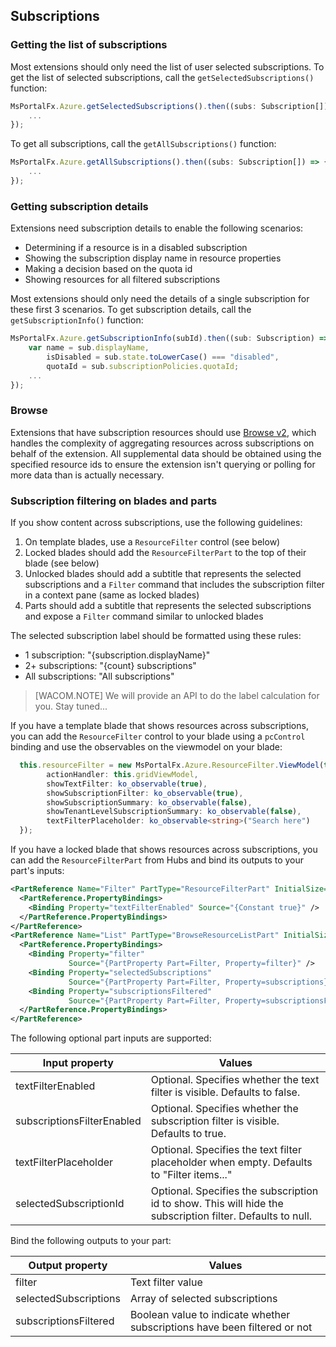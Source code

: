 
<a name="subscriptions"></a>
## Subscriptions

<a name="subscriptions-getting-the-list-of-subscriptions"></a>
### Getting the list of subscriptions
Most extensions should only need the list of user selected subscriptions. To get the list of selected subscriptions, call the `getSelectedSubscriptions()` function:

```ts
MsPortalFx.Azure.getSelectedSubscriptions().then((subs: Subscription[]) => {
    ...
});
```

To get all subscriptions, call the `getAllSubscriptions()` function:

```ts
MsPortalFx.Azure.getAllSubscriptions().then((subs: Subscription[]) => {
    ...
});
```

<a name="subscriptions-getting-subscription-details"></a>
### Getting subscription details
Extensions need subscription details to enable the following scenarios:

* Determining if a resource is in a disabled subscription
* Showing the subscription display name in resource properties
* Making a decision based on the quota id
* Showing resources for all filtered subscriptions

Most extensions should only need the details of a single subscription for these first 3 scenarios. To get subscription details, call the `getSubscriptionInfo()` function:

```ts
MsPortalFx.Azure.getSubscriptionInfo(subId).then((sub: Subscription) => {
    var name = sub.displayName,
        isDisabled = sub.state.toLowerCase() === "disabled",
        quotaId = sub.subscriptionPolicies.quotaId;
    ...
});
```

<a name="subscriptions-browse"></a>
### Browse
Extensions that have subscription resources should use [Browse v2](top-extensions-browse.md), which handles the complexity of aggregating resources across subscriptions on behalf of the extension. All supplemental data should be obtained using the specified resource ids to ensure the extension isn't querying or polling for more data than is actually necessary.


<a name="subscriptions-subscription-filtering-on-blades-and-parts"></a>
### Subscription filtering on blades and parts
If you show content across subscriptions, use the following guidelines:

1. On template blades, use a `ResourceFilter` control (see below)
1. Locked blades should add the `ResourceFilterPart` to the top of their blade (see below)
1. Unlocked blades should add a subtitle that represents the selected subscriptions and a `Filter` command that includes the subscription filter in a context pane (same as locked blades)
1. Parts should add a subtitle that represents the selected subscriptions and expose a `Filter` command similar to unlocked blades

The selected subscription label should be formatted using these rules:

* 1 subscription: "{subscription.displayName}"
* 2+ subscriptions: "{count} subscriptions"
* All subscriptions: "All subscriptions"

> [WACOM.NOTE] We will provide an API to do the label calculation for you. Stay tuned...

If you have a template blade that shows resources across subscriptions, you can add the `ResourceFilter` control to your blade using a `pcControl` binding and use the observables on the viewmodel on your blade:
```ts
  this.resourceFilter = new MsPortalFx.Azure.ResourceFilter.ViewModel(this._container, {
        actionHandler: this.gridViewModel,
        showTextFilter: ko_observable(true),
        showSubscriptionFilter: ko_observable(true),
        showSubscriptionSummary: ko_observable(false),
        showTenantLevelSubscriptionSummary: ko_observable(false),
        textFilterPlaceholder: ko_observable<string>("Search here")
  });
```

If you have a locked blade that shows resources across subscriptions, you can add the `ResourceFilterPart` from Hubs and bind its outputs to your part's inputs:

```xml
<PartReference Name="Filter" PartType="ResourceFilterPart" InitialSize="FullWidthFitHeight">
  <PartReference.PropertyBindings>
    <Binding Property="textFilterEnabled" Source="{Constant true}" />
  </PartReference.PropertyBindings>
</PartReference>
<PartReference Name="List" PartType="BrowseResourceListPart" InitialSize="FullWidthFitHeight">
  <PartReference.PropertyBindings>
    <Binding Property="filter"
             Source="{PartProperty Part=Filter, Property=filter}" />
    <Binding Property="selectedSubscriptions"
             Source="{PartProperty Part=Filter, Property=subscriptions}" />
    <Binding Property="subscriptionsFiltered"
             Source="{PartProperty Part=Filter, Property=subscriptionsFiltered}" />
  </PartReference.PropertyBindings>
</PartReference>
```

The following optional part inputs are supported:

| Input property             | Values |
|----------------------------|--------|
| textFilterEnabled          | Optional. Specifies whether the text filter is visible. Defaults to false. |
| subscriptionsFilterEnabled | Optional. Specifies whether the subscription filter is visible. Defaults to true. |
| textFilterPlaceholder      | Optional. Specifies the text filter placeholder when empty. Defaults to "Filter items..." |
| selectedSubscriptionId     | Optional. Specifies the subscription id to show. This will hide the subscription filter. Defaults to null. |

Bind the following outputs to your part:

| Output property       | Values |
|-----------------------|--------|
| filter                | Text filter value |
| selectedSubscriptions | Array of selected subscriptions |
| subscriptionsFiltered | Boolean value to indicate whether subscriptions have been filtered or not |

